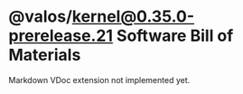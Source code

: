 # @valos/kernel@0.35.0-prerelease.21 Software Bill of Materials

Markdown VDoc extension not implemented yet.
